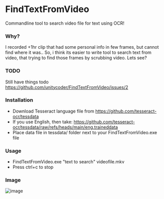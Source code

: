 # FindTextFromVideo
Commandline tool to search video file for text using OCR!

### Why?
I recorded +1hr clip that had some personal info in few frames, but cannot find where it was.. So, i think its easier to write tool to search text from video, that trying to find those frames by scrubbing video. Lets see?

### TODO
Still have things todo https://github.com/unitycoder/FindTextFromVideo/issues/2

### Installation
- Download Tesseract language file from https://github.com/tesseract-ocr/tessdata
- If you use English, then take: https://github.com/tesseract-ocr/tessdata/raw/refs/heads/main/eng.traineddata
- Place data file in tessdata/ folder next to your FindTextFromVideo.exe file

### Usage
- FindTextFromVideo.exe "text to search" videofile.mkv
- Press ctrl+c to stop

### Image
![image](https://github.com/user-attachments/assets/15ec6157-1fc3-47cb-84ff-e5f43a6f08c1)
